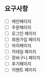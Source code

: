 ## 요구사항

- [ ] 메인페이지
- [ ] 주문페이지
- [ ] 로그인 페이지
- [ ] 회원가입 페이지
- [ ] 마이페이지
- [ ] 칵테일 페이지
- [ ] 장바구니 페이지
- [ ] 후기페이지
- [ ] 이벤트 페이지
